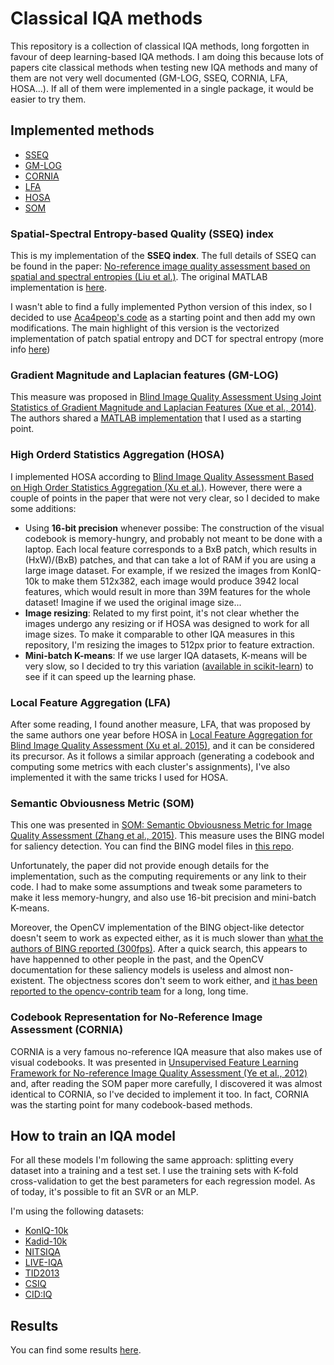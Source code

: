 # Classical IQA methods

This repository is a collection of classical IQA methods, long forgotten in favour of deep learning-based IQA methods. I am doing this because lots of papers cite classical methods when testing new IQA methods and many of them are not very well documented (GM-LOG, SSEQ, CORNIA, LFA, HOSA...). If all of them were implemented in a single package, it would be easier to try them.

## Implemented methods

- [SSEQ](#spatial-spectral-entropy-based-quality-sseq-index)
- [GM-LOG](#gradient-magnitude-and-laplacian-features-gm-log)
- [CORNIA](#codebook-representation-for-no-reference-image-assessment-cornia)
- [LFA](#local-feature-aggregation-lfa)
- [HOSA](#high-orderd-statistics-aggregation-hosa)
- [SOM](#semantic-obviousness-metric-som)

### Spatial-Spectral Entropy-based Quality (SSEQ) index

This is my implementation of the **SSEQ index**. The full details of SSEQ can be found in the paper: [No-reference image quality assessment based on spatial and spectral entropies (Liu et al.)](https://doi.org/10.1016/j.image.2014.06.006). The original MATLAB implementation is [here](https://github.com/utlive/SSEQ). 

I wasn't able to find a fully implemented Python version of this index, so I decided to use [Aca4peop's code](https://github.com/Aca4peop/SSEQ-Python) as a starting point and then add my own modifications. The main highlight of this version is the vectorized implementation of patch spatial entropy and DCT for spectral entropy (more info [here](https://eng.libretexts.org/Bookshelves/Electrical_Engineering/Signal_Processing_and_Modeling/Information_and_Entropy_(Penfield)/03%3A_Compression/3.08%3A_Detail-_2-D_Discrete_Cosine_Transformation/3.8.02%3A_Discrete_Cosine_Transformation))

### Gradient Magnitude and Laplacian features (GM-LOG)

This measure was proposed in [Blind Image Quality Assessment Using Joint Statistics of Gradient Magnitude and Laplacian Features (Xue et al., 2014)](https://ieeexplore.ieee.org/abstract/document/6894197). The authors shared a [MATLAB implementation](http://www4.comp.polyu.edu.hk/~cslzhang/code/GM-LOG-BIQA.zip) that I used as a starting point.

### High Orderd Statistics Aggregation (HOSA)

I implemented HOSA according to [Blind Image Quality Assessment Based on High
Order Statistics Aggregation (Xu et al.)](https://ieeexplore.ieee.org/document/7501619). However, there were a couple of points in the paper that were not very clear, so I decided to make some additions:

- Using **16-bit precision** whenever possibe: The construction of the visual codebook is memory-hungry, and probably not meant to be done with a laptop. Each local feature corresponds to a BxB patch, which results in (HxW)/(BxB) patches, and that can take a lot of RAM if you are using a large image dataset. For example, if we resized the images from KonIQ-10k to make them 512x382, each image would produce 3942 local features, which would result in more than 39M features for the whole dataset! Imagine if we used the original image size...
- **Image resizing**: Related to my first point, it's not clear whether the images undergo any resizing or if HOSA was designed to work for all image sizes. To make it comparable to other IQA measures in this repository, I'm resizing the images to 512px prior to feature extraction.
- **Mini-batch K-means**: If we use larger IQA datasets, K-means will be very slow, so I decided to try this variation ([available in scikit-learn](https://scikit-learn.org/stable/modules/generated/sklearn.cluster.MiniBatchKMeans.html)) to see if it can speed up the learning phase.

### Local Feature Aggregation (LFA)

After some reading, I found another measure, LFA, that was proposed by the same authors one year before HOSA in [Local Feature Aggregation for Blind Image Quality Assessment (Xu et al. 2015)](https://ieeexplore.ieee.org/abstract/document/7457832), and it can be considered its precursor. As it follows a similar approach (generating a codebook and computing some metrics with each cluster's assignments), I've also implemented it with the same tricks I used for HOSA.

### Semantic Obviousness Metric (SOM)

This one was presented in [SOM: Semantic Obviousness Metric for Image Quality Assessment (Zhang et al., 2015)](https://openaccess.thecvf.com/content_cvpr_2015/papers/Zhang_SOM_Semantic_Obviousness_2015_CVPR_paper.pdf). This measure uses the BING model for saliency detection. You can find the BING model files in [this repo](https://github.com/methylDragon/opencv-python-reference/tree/master/Resources/Models/bing_objectness_model).

Unfortunately, the paper did not provide enough details for the implementation, such as the computing requirements or any link to their code. I had to make some assumptions and tweak some parameters to make it less memory-hungry, and also use 16-bit precision and mini-batch K-means.

Moreover, the OpenCV implementation of the BING object-like detector doesn't seem to work as expected either, as it is much slower than [what the authors of BING reported (300fps)](https://mmcheng.net/mftp/Papers/ObjectnessBING.pdf). After a quick search, this appears to have happenned to other people in the past, and the OpenCV documentation for these saliency models is useless and almost non-existent. The objectness scores don't seem to work either, and [it has been reported to the opencv-contrib team](https://github.com/opencv/opencv_contrib/issues/404) for a long, long time.

### Codebook Representation for No-Reference Image Assessment (CORNIA)

CORNIA is a very famous no-reference IQA measure that also makes use of visual codebooks. It was presented in [Unsupervised Feature Learning Framework for No-reference Image Quality Assessment (Ye et al., 2012)](https://ieeexplore.ieee.org/document/6247789) and, after reading the SOM paper more carefully, I discovered it was almost identical to CORNIA, so I've decided to implement it too. In fact, CORNIA was the starting point for many codebook-based methods.

## How to train an IQA model

For all these models I'm following the same approach: splitting every dataset into a training and a test set. I use the training sets with K-fold cross-validation to get the best parameters for each regression model. As of today, it's possible to fit an SVR or an MLP.

I'm using the following datasets:

- [KonIQ-10k](https://database.mmsp-kn.de/koniq-10k-database.html)
- [Kadid-10k](https://database.mmsp-kn.de/kadid-10k-database.html)
- [NITSIQA](https://drive.google.com/drive/folders/0B_bnn8Xh3PMmT1VxSlVRWDNCTk0?resourcekey=0-9JzjQxVUNJXIodLwkiZ-Lg&usp=sharing)
- [LIVE-IQA](https://qualinet.github.io/databases/image/live_image_quality_assessment_database/)
- [TID2013](https://qualinet.github.io/databases/image/tampere_image_database_tid2013/)
- [CSIQ](https://qualinet.github.io/databases/image/categorical_image_quality_csiq_database/)
- [CID:IQ](https://folk.ntnu.no/mariupe/CIDIQ.zip)

## Results

You can find some results [here](./results.json).